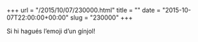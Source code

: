 +++
url = "/2015/10/07/230000.html"
title = ""
date = "2015-10-07T22:00:00+00:00"
slug = "230000"
+++

Si hi hagués l’emoji d’un gínjol!
